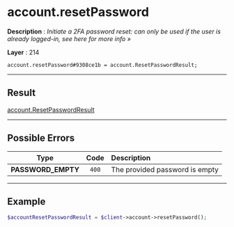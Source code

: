 # account.resetPassword

**Description** : *Initiate a 2FA password reset: can only be used if the user is already logged\-in, see here for more info &raquo;*

**Layer** : 214

```tl
account.resetPassword#9308ce1b = account.ResetPasswordResult;
```

---

## Result

[account.ResetPasswordResult](type/account.ResetPasswordResult)

---

## Possible Errors

| Type | Code | Description |
| :---: | :---: | :--- |
| **PASSWORD_EMPTY** | `400` | The provided password is empty |

---

## Example

```php
$accountResetPasswordResult = $client->account->resetPassword();
```